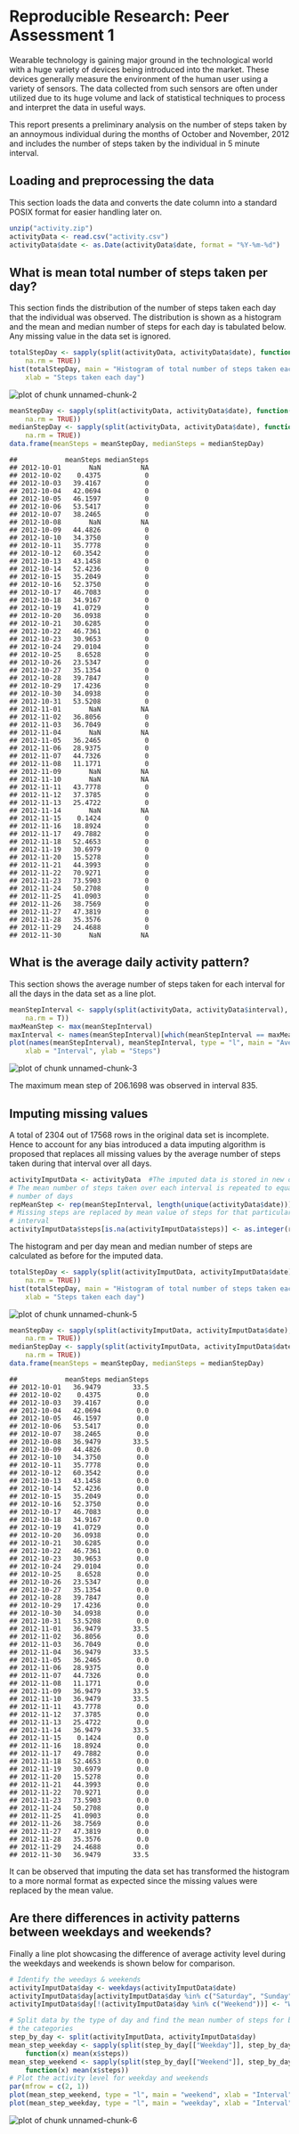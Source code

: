 # Reproducible Research: Peer Assessment 1
Wearable technology is gaining major ground in the technological world with a huge variety of devices being introduced into the market. These devices generally measure the environment of the human user using a variety of sensors. The data collected from such sensors are often under utilized due to its huge volume and lack of statistical techniques to process and interpret the data in useful ways.

This report presents a preliminary analysis on the number of steps taken by an annoymous individual during the months of October and November, 2012 and includes the number of steps taken by the individual in 5 minute interval.

## Loading and preprocessing the data
This section loads the data and converts the date column into a standard POSIX format for easier handling later on.

```r
unzip("activity.zip")
activityData <- read.csv("activity.csv")
activityData$date <- as.Date(activityData$date, format = "%Y-%m-%d")
```




## What is mean total number of steps taken per day?
This section finds the distribution of the number of steps taken each day that the individual was observed. The distribution is shown as a histogram and the mean and median number of steps for each day is tabulated below. Any missing value in the data set is ignored.

```r
totalStepDay <- sapply(split(activityData, activityData$date), function(x) sum(x$steps, 
    na.rm = TRUE))
hist(totalStepDay, main = "Histogram of total number of steps taken each day", 
    xlab = "Steps taken each day")
```

![plot of chunk unnamed-chunk-2](figure/unnamed-chunk-2.png) 

```r
meanStepDay <- sapply(split(activityData, activityData$date), function(x) mean(x$steps, 
    na.rm = TRUE))
medianStepDay <- sapply(split(activityData, activityData$date), function(x) median(x$steps, 
    na.rm = TRUE))
data.frame(meanSteps = meanStepDay, medianSteps = medianStepDay)
```

```
##            meanSteps medianSteps
## 2012-10-01       NaN          NA
## 2012-10-02    0.4375           0
## 2012-10-03   39.4167           0
## 2012-10-04   42.0694           0
## 2012-10-05   46.1597           0
## 2012-10-06   53.5417           0
## 2012-10-07   38.2465           0
## 2012-10-08       NaN          NA
## 2012-10-09   44.4826           0
## 2012-10-10   34.3750           0
## 2012-10-11   35.7778           0
## 2012-10-12   60.3542           0
## 2012-10-13   43.1458           0
## 2012-10-14   52.4236           0
## 2012-10-15   35.2049           0
## 2012-10-16   52.3750           0
## 2012-10-17   46.7083           0
## 2012-10-18   34.9167           0
## 2012-10-19   41.0729           0
## 2012-10-20   36.0938           0
## 2012-10-21   30.6285           0
## 2012-10-22   46.7361           0
## 2012-10-23   30.9653           0
## 2012-10-24   29.0104           0
## 2012-10-25    8.6528           0
## 2012-10-26   23.5347           0
## 2012-10-27   35.1354           0
## 2012-10-28   39.7847           0
## 2012-10-29   17.4236           0
## 2012-10-30   34.0938           0
## 2012-10-31   53.5208           0
## 2012-11-01       NaN          NA
## 2012-11-02   36.8056           0
## 2012-11-03   36.7049           0
## 2012-11-04       NaN          NA
## 2012-11-05   36.2465           0
## 2012-11-06   28.9375           0
## 2012-11-07   44.7326           0
## 2012-11-08   11.1771           0
## 2012-11-09       NaN          NA
## 2012-11-10       NaN          NA
## 2012-11-11   43.7778           0
## 2012-11-12   37.3785           0
## 2012-11-13   25.4722           0
## 2012-11-14       NaN          NA
## 2012-11-15    0.1424           0
## 2012-11-16   18.8924           0
## 2012-11-17   49.7882           0
## 2012-11-18   52.4653           0
## 2012-11-19   30.6979           0
## 2012-11-20   15.5278           0
## 2012-11-21   44.3993           0
## 2012-11-22   70.9271           0
## 2012-11-23   73.5903           0
## 2012-11-24   50.2708           0
## 2012-11-25   41.0903           0
## 2012-11-26   38.7569           0
## 2012-11-27   47.3819           0
## 2012-11-28   35.3576           0
## 2012-11-29   24.4688           0
## 2012-11-30       NaN          NA
```



## What is the average daily activity pattern?
This section shows the average number of steps taken for each interval for all the days in the data set as a line plot.

```r
meanStepInterval <- sapply(split(activityData, activityData$interval), function(x) mean(x$steps, 
    na.rm = T))
maxMeanStep <- max(meanStepInterval)
maxInterval <- names(meanStepInterval)[which(meanStepInterval == maxMeanStep)]
plot(names(meanStepInterval), meanStepInterval, type = "l", main = "Average number of steps taken each interval", 
    xlab = "Interval", ylab = "Steps")
```

![plot of chunk unnamed-chunk-3](figure/unnamed-chunk-3.png) 

The maximum mean step of 206.1698 was observed in interval 835.


## Imputing missing values
A total of 2304 out of 17568 rows in the original data set is incomplete. Hence to account for any bias introduced a data imputing algorithm is proposed that replaces all missing values by the average number of steps taken during that interval over all days.

```r
activityImputData <- activityData  #The imputed data is stored in new data frame
# The mean number of steps taken over each interval is repeated to equal the
# number of days
repMeanStep <- rep(meanStepInterval, length(unique(activityData$date)))
# Missing steps are replaced by mean value of steps for that particular
# interval
activityImputData$steps[is.na(activityImputData$steps)] <- as.integer(repMeanStep[is.na(activityImputData$steps)])
```

The histogram and per day mean and median number of steps are calculated as before for the imputed data.

```r
totalStepDay <- sapply(split(activityImputData, activityImputData$date), function(x) sum(x$steps, 
    na.rm = TRUE))
hist(totalStepDay, main = "Histogram of total number of steps taken each day", 
    xlab = "Steps taken each day")
```

![plot of chunk unnamed-chunk-5](figure/unnamed-chunk-5.png) 

```r
meanStepDay <- sapply(split(activityImputData, activityImputData$date), function(x) mean(x$steps, 
    na.rm = TRUE))
medianStepDay <- sapply(split(activityImputData, activityImputData$date), function(x) median(x$steps, 
    na.rm = TRUE))
data.frame(meanSteps = meanStepDay, medianSteps = medianStepDay)
```

```
##            meanSteps medianSteps
## 2012-10-01   36.9479        33.5
## 2012-10-02    0.4375         0.0
## 2012-10-03   39.4167         0.0
## 2012-10-04   42.0694         0.0
## 2012-10-05   46.1597         0.0
## 2012-10-06   53.5417         0.0
## 2012-10-07   38.2465         0.0
## 2012-10-08   36.9479        33.5
## 2012-10-09   44.4826         0.0
## 2012-10-10   34.3750         0.0
## 2012-10-11   35.7778         0.0
## 2012-10-12   60.3542         0.0
## 2012-10-13   43.1458         0.0
## 2012-10-14   52.4236         0.0
## 2012-10-15   35.2049         0.0
## 2012-10-16   52.3750         0.0
## 2012-10-17   46.7083         0.0
## 2012-10-18   34.9167         0.0
## 2012-10-19   41.0729         0.0
## 2012-10-20   36.0938         0.0
## 2012-10-21   30.6285         0.0
## 2012-10-22   46.7361         0.0
## 2012-10-23   30.9653         0.0
## 2012-10-24   29.0104         0.0
## 2012-10-25    8.6528         0.0
## 2012-10-26   23.5347         0.0
## 2012-10-27   35.1354         0.0
## 2012-10-28   39.7847         0.0
## 2012-10-29   17.4236         0.0
## 2012-10-30   34.0938         0.0
## 2012-10-31   53.5208         0.0
## 2012-11-01   36.9479        33.5
## 2012-11-02   36.8056         0.0
## 2012-11-03   36.7049         0.0
## 2012-11-04   36.9479        33.5
## 2012-11-05   36.2465         0.0
## 2012-11-06   28.9375         0.0
## 2012-11-07   44.7326         0.0
## 2012-11-08   11.1771         0.0
## 2012-11-09   36.9479        33.5
## 2012-11-10   36.9479        33.5
## 2012-11-11   43.7778         0.0
## 2012-11-12   37.3785         0.0
## 2012-11-13   25.4722         0.0
## 2012-11-14   36.9479        33.5
## 2012-11-15    0.1424         0.0
## 2012-11-16   18.8924         0.0
## 2012-11-17   49.7882         0.0
## 2012-11-18   52.4653         0.0
## 2012-11-19   30.6979         0.0
## 2012-11-20   15.5278         0.0
## 2012-11-21   44.3993         0.0
## 2012-11-22   70.9271         0.0
## 2012-11-23   73.5903         0.0
## 2012-11-24   50.2708         0.0
## 2012-11-25   41.0903         0.0
## 2012-11-26   38.7569         0.0
## 2012-11-27   47.3819         0.0
## 2012-11-28   35.3576         0.0
## 2012-11-29   24.4688         0.0
## 2012-11-30   36.9479        33.5
```

It can be observed that imputing the data set has transformed the histogram to a more normal format as expected since the missing values were replaced by the mean value.



## Are there differences in activity patterns between weekdays and weekends?
Finally a line plot showcasing the difference of average activity level during the weekdays and weekends is shown below for comparison.

```r
# Identify the weedays & weekends
activityImputData$day <- weekdays(activityImputData$date)
activityImputData$day[activityImputData$day %in% c("Saturday", "Sunday")] <- "Weekend"
activityImputData$day[!(activityImputData$day %in% c("Weekend"))] <- "Weekday"

# Split data by the type of day and find the mean number of steps for both
# the categories
step_by_day <- split(activityImputData, activityImputData$day)
mean_step_weekday <- sapply(split(step_by_day[["Weekday"]], step_by_day[["Weekday"]]$interval), 
    function(x) mean(x$steps))
mean_step_weekend <- sapply(split(step_by_day[["Weekend"]], step_by_day[["Weekend"]]$interval), 
    function(x) mean(x$steps))
# Plot the activity level for weekday and weekends
par(mfrow = c(2, 1))
plot(mean_step_weekend, type = "l", main = "weekend", xlab = "Interval", ylab = "Number of steps")
plot(mean_step_weekday, type = "l", main = "weekday", xlab = "Interval", ylab = "Number of steps")
```

![plot of chunk unnamed-chunk-6](figure/unnamed-chunk-6.png) 

